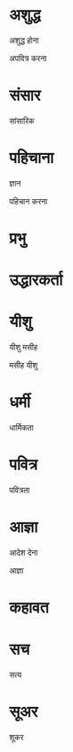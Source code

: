 #  अशुद्ध

 अशुद्ध होना

 अपवित्र करना
#  संसार

 सांसारिक
#  पहिचाना

 ज्ञान

 पहिचान करना
#  प्रभु
#  उद्धारकर्ता
#  यीशु

 यीशु मसीह

 मसीह यीशु
#  धर्मी

 धार्मिकता
#  पवित्र

 पवित्रता
#  आज्ञा

 आदेश देना

 आज्ञा
#  कहावत
#  सच

 सत्य
#  सूअर

 शूकर